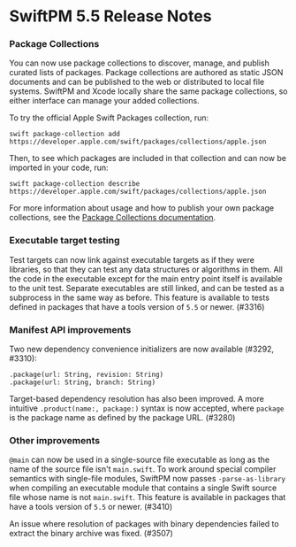 # SwiftPM 5.5 Release Notes

### Package Collections

You can now use package collections to discover, manage, and publish curated lists of packages. Package collections are authored as static JSON documents and can be published to the web or distributed to local file systems. SwiftPM and Xcode locally share the same package collections, so either interface can manage your added collections.

To try the official Apple Swift Packages collection, run:

```
swift package-collection add https://developer.apple.com/swift/packages/collections/apple.json
```

Then, to see which packages are included in that collection and can now be imported in your code, run:

```
swift package-collection describe https://developer.apple.com/swift/packages/collections/apple.json
```

For more information about usage and how to publish your own package collections, see the [Package Collections documentation](../PackageCollections.md).

### Executable target testing

Test targets can now link against executable targets as if they were libraries, so that they can test any data structures or algorithms in them. All the code in the executable except for the main entry point itself is available to the unit test. Separate executables are still linked, and can be tested as a subprocess in the same way as before. This feature is available to tests defined in packages that have a tools version of `5.5` or newer. (#3316)

### Manifest API improvements

Two new dependency convenience initializers are now available (#3292, #3310):

```
.package(url: String, revision: String)
.package(url: String, branch: String)
```

Target-based dependency resolution has also been improved. A more intuitive `.product(name:, package:)` syntax is now accepted, where `package` is the package name as defined by the package URL. (#3280)

### Other improvements

`@main` can now be used in a single-source file executable as long as the name of the source file isn't `main.swift`. To work around special compiler semantics with single-file modules, SwiftPM now passes `-parse-as-library` when compiling an executable module that contains a single Swift source file whose name is not `main.swift`. This feature is available in packages that have a tools version of `5.5` or newer. (#3410)

An issue where resolution of packages with binary dependencies failed to extract the binary archive was fixed. (#3507)
